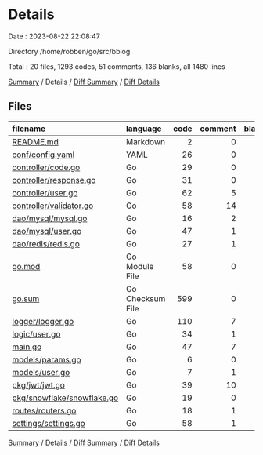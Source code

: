# Details

Date : 2023-08-22 22:08:47

Directory /home/robben/go/src/bblog

Total : 20 files,  1293 codes, 51 comments, 136 blanks, all 1480 lines

[Summary](results.md) / Details / [Diff Summary](diff.md) / [Diff Details](diff-details.md)

## Files
| filename | language | code | comment | blank | total |
| :--- | :--- | ---: | ---: | ---: | ---: |
| [README.md](/README.md) | Markdown | 2 | 0 | 0 | 2 |
| [conf/config.yaml](/conf/config.yaml) | YAML | 26 | 0 | 0 | 26 |
| [controller/code.go](/controller/code.go) | Go | 29 | 0 | 7 | 36 |
| [controller/response.go](/controller/response.go) | Go | 31 | 0 | 7 | 38 |
| [controller/user.go](/controller/user.go) | Go | 62 | 5 | 10 | 77 |
| [controller/validator.go](/controller/validator.go) | Go | 58 | 14 | 14 | 86 |
| [dao/mysql/mysql.go](/dao/mysql/mysql.go) | Go | 16 | 2 | 5 | 23 |
| [dao/mysql/user.go](/dao/mysql/user.go) | Go | 47 | 1 | 10 | 58 |
| [dao/redis/redis.go](/dao/redis/redis.go) | Go | 27 | 1 | 7 | 35 |
| [go.mod](/go.mod) | Go Module File | 58 | 0 | 5 | 63 |
| [go.sum](/go.sum) | Go Checksum File | 599 | 0 | 1 | 600 |
| [logger/logger.go](/logger/logger.go) | Go | 110 | 7 | 13 | 130 |
| [logic/user.go](/logic/user.go) | Go | 34 | 1 | 7 | 42 |
| [main.go](/main.go) | Go | 47 | 7 | 9 | 63 |
| [models/params.go](/models/params.go) | Go | 6 | 0 | 2 | 8 |
| [models/user.go](/models/user.go) | Go | 7 | 1 | 3 | 11 |
| [pkg/jwt/jwt.go](/pkg/jwt/jwt.go) | Go | 39 | 10 | 8 | 57 |
| [pkg/snowflake/snowflake.go](/pkg/snowflake/snowflake.go) | Go | 19 | 0 | 5 | 24 |
| [routes/routers.go](/routes/routers.go) | Go | 18 | 1 | 8 | 27 |
| [settings/settings.go](/settings/settings.go) | Go | 58 | 1 | 15 | 74 |

[Summary](results.md) / Details / [Diff Summary](diff.md) / [Diff Details](diff-details.md)